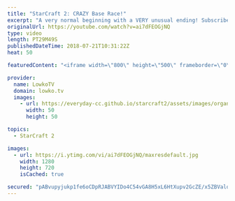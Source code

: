 ```yaml
---
title: "StarCraft 2: CRAZY Base Race!"
excerpt: "A very normal beginning with a VERY unusual ending! Subscribe for more videos: http://lowko.tv/youtube Probes snipe a Hatchery: https://goo.gl/B3A2Pf  Clem vs ShoWTimE in an epic match of Terran vs Protoss. While the game starts off very normal, with both players taking a 3rd base, it very quickly turns"
originalUrl: https://youtube.com/watch?v=ai7dFEOGjNQ
type: video
length: PT29M49S
publishedDateTime: 2018-07-21T10:31:22Z
heat: 50

featuredContent: "<iframe width=\"800\" height=\"500\" frameborder=\"0\" src=\"https://www.youtube.com/embed/ai7dFEOGjNQ\" allow=\"accelerometer; autoplay; encrypted-media; gyroscope; picture-in-picture\" allowfullscreen></iframe>"

provider:
  name: LowkoTV
  domain: lowko.tv
  images:
    - url: https://everyday-cc.github.io/starcraft2/assets/images/organizations/lowko.tv-50x50.jpg
      width: 50
      height: 50

topics:
  - StarCraft 2

images:
  - url: https://i.ytimg.com/vi/ai7dFEOGjNQ/maxresdefault.jpg
    width: 1280
    height: 720
    isCached: true

secured: "pABvupyjukp1fe6oCDpRJABVYIDo4C54vGA8H5xL6HtXupv2GcZE/x5ZBValqu2mATxlihaBupQl7zx/VW+bUsglfDx87ob3joOYlYkUBJpXobTNip/iW2oUMJak8JhQSzapaO0Kd/4+/kMMrEcu2FETrfMNeWr4UPwpaFudXjN6t4EqgUcyZ4/JcX+aJtjYKo7uIlqm2295BtFrGIjD7ixy3BGavo0lSY/AbZN4NY/NTBtp4iEdFnzkUOAQ3vOBy6+F9dp4S/pt14MzhGFPRn1Dr9sEBJk2TrH1xorvU3a8GfFL7r6ejLNcs9ZEEn0w6u2oxatynliEVI9wS+FSNUz2A79liYWLSMyY61zJ5oElMFgALtfaIhAPG4aqLg33WMd7PUFyvh5kpU7MG5j2c3HjR+km917v/C0lTHIfz7A=;5x3f56BNAyMjqpTwSYGuRg=="
---
```


